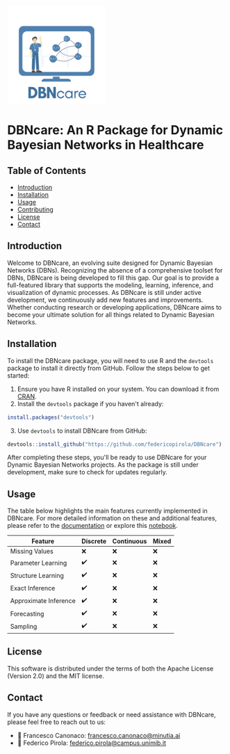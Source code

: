 <img src="https://github.com/federicopirola/DBNcare/blob/main/notebooks/images/DBNcare.svg" alt="DBNcare package logo" width="227" height="227"/>
<h1>DBNcare: An R Package for Dynamic Bayesian Networks in Healthcare</h1>
<h2>Table of Contents</h2>
<ul>
  <li><a href="#introduction">Introduction</a></li>
  <li><a href="#installation">Installation</a></li>
  <li><a href="#usage">Usage</a></li>
  <li><a href="#contributing">Contributing</a></li>
  <li><a href="#license">License</a></li>
  <li><a href="#contact">Contact</a></li>
</ul>

## Introduction
<a name="introduction"></a>
<!-- Content for the Introduction section -->
Welcome to DBNcare, an evolving suite designed for Dynamic Bayesian Networks (DBNs). Recognizing the absence of a comprehensive toolset for DBNs, DBNcare is being developed to fill this gap. Our goal is to provide a full-featured library that supports the modeling, learning, inference, and visualization of dynamic processes. As DBNcare is still under active development, we continuously add new features and improvements. Whether conducting research or developing applications, DBNcare aims to become your ultimate solution for all things related to Dynamic Bayesian Networks.
## Installation
<a name="installation"></a>
<!-- Content for the Installation section -->
To install the DBNcare package, you will need to use R and the `devtools` package to install it directly from GitHub. Follow the steps below to get started:

1. Ensure you have R installed on your system. You can download it from [CRAN](https://cran.r-project.org/).
2. Install the `devtools` package if you haven't already:

```R
install.packages("devtools")
```

3. Use `devtools` to install DBNcare from GitHub:

```R
devtools::install_github("https://github.com/federicopirola/DBNcare")
```

After completing these steps, you'll be ready to use DBNcare for your Dynamic Bayesian Networks projects. As the package is still under development, make sure to check for updates regularly.
## Usage
<a name="usage"></a>
<!-- Content for the Usage section -->
The table below highlights the main features currently implemented in DBNcare. For more detailed information on these and additional features, please refer to the [documentation]() or explore this [notebook](https://github.com/federicopirola/DBNcare/blob/main/notebooks/dbn_main_features.Rmd).

| Feature             | Discrete | Continuous | Mixed     |
|---------------------|----------|------------|-----------|
| Missing Values      | ❌       | ❌         | ❌        |
| Parameter Learning  | ✔️       | ❌         | ❌        |
| Structure Learning  | ✔️       | ❌         | ❌        |
| Exact Inference     | ✔️       | ❌         | ❌        |
| Approximate Inference| ✔️      | ❌         | ❌        |
| Forecasting          | ✔️      | ❌         | ❌        |
| Sampling             | ✔️      | ❌         | ❌        |

## License
<a name="license"></a>
<!-- Content for the License section -->
This software is distributed under the terms of both the Apache License (Version 2.0) and the MIT license.
## Contact
<a name="contact"></a>
<!-- Content for the Contact section -->
If you have any questions or feedback or need assistance with DBNcare, please feel free to reach out to us:

- 📧 Francesco Canonaco: [francesco.canonaco@minutia.ai](mailto:francesco.canonaco@minutia.ai)
- 📧 Federico Pirola: [federico.pirola@campus.unimib.it](mailto:federico.pirola@campus.unimib.it)
